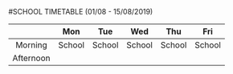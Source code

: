 #SCHOOL TIMETABLE (01/08 - 15/08/2019)

|           |   Mon  | Tue    | Wed    | Thu    | Fri    |
|:---------:|:------:|--------|--------|--------|--------|
|  Morning  | School | School | School | School | School |
| Afternoon |        |        |        |        |        |
